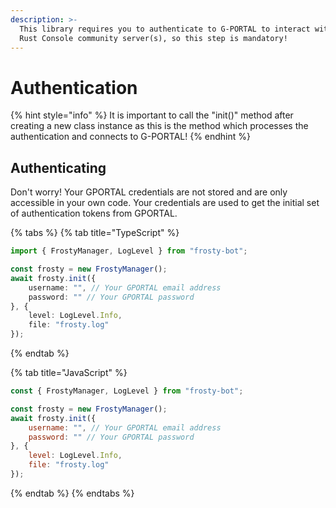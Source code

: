 ```yaml
---
description: >-
  This library requires you to authenticate to G-PORTAL to interact with your
  Rust Console community server(s), so this step is mandatory!
---
```


# Authentication

{% hint style="info" %}
It is important to call the "init()" method after creating a new class instance as this is the method which processes the authentication and connects to G-PORTAL!
{% endhint %}

## Authenticating <a href="#authenticating" id="authenticating"></a>

Don't worry! Your GPORTAL credentials are not stored and are only accessible in your own code. Your credentials are used to get the initial set of authentication tokens from GPORTAL.

{% tabs %}
{% tab title="TypeScript" %}
```typescript
import { FrostyManager, LogLevel } from "frosty-bot";

const frosty = new FrostyManager();
await frosty.init({
    username: "", // Your GPORTAL email address
    password: "" // Your GPORTAL password
}, {
    level: LogLevel.Info,
    file: "frosty.log"
});
```
{% endtab %}

{% tab title="JavaScript" %}
```javascript
const { FrostyManager, LogLevel } from "frosty-bot";

const frosty = new FrostyManager();
await frosty.init({
    username: "", // Your GPORTAL email address
    password: "" // Your GPORTAL password
}, {
    level: LogLevel.Info,
    file: "frosty.log"
});
```
{% endtab %}
{% endtabs %}
